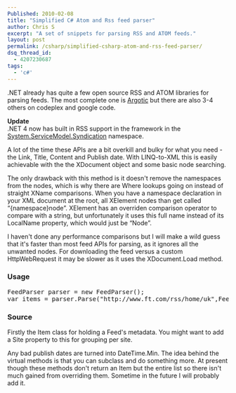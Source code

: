 ```yaml
---
Published: 2010-02-08
title: "Simplified C# Atom and Rss feed parser"
author: Chris S
excerpt: "A set of snippets for parsing RSS and ATOM feeds."
layout: post
permalink: /csharp/simplified-csharp-atom-and-rss-feed-parser/
dsq_thread_id:
  - 4207230687
tags:
  - 'c#'
---
```

.NET already has quite a few open source RSS and ATOM libraries for parsing feeds. The most complete one is [Argotic][1] but there are also 3-4 others on codeplex and google code.

**Update**   
.NET 4 now has built in RSS support in the framework in the [System.ServiceModel.Syndication][2] namespace. 

<!--more-->

A lot of the time these APIs are a bit overkill and bulky for what you need - the Link, Title, Content and Publish date. With LINQ-to-XML this is easily achievable with the the XDocument object and some basic node searching.

The only drawback with this method is it doesn't remove the namespaces from the nodes, which is why there are Where lookups going on instead of straight XName comparisons. When you have a namespace declaration in your XML document at the root, all XElement nodes than get called &#8220;{namespace}node&#8221;. XElement has an overriden comparison operator to compare with a string, but unfortunately it uses this full name instead of its LocalName property, which would just be &#8220;Node&#8221;.

I haven't done any performance comparisons but I will make a wild guess that it's faster than most feed APIs for parsing, as it ignores all the unwanted nodes. For downloading the feed versus a custom HttpWebRequest it may be slower as it uses the XDocument.Load method.

### Usage

<pre>FeedParser parser = new FeedParser();
var items = parser.Parse("http://www.ft.com/rss/home/uk",FeedType.RSS);
</pre>

### Source

Firstly the Item class for holding a Feed's metadata. You might want to add a Site property to this for grouping per site.

<script src="https://gist.github.com/yetanotherchris/4773831.js"></script>

Any bad publish dates are turned into DateTime.Min. The idea behind the virtual methods is that you can subclass and do something more. At present though these methods don't return an Item but the entire list so there isn't much gained from overriding them. Sometime in the future I will probably add it.

<script src="https://gist.github.com/yetanotherchris/4773855.js"></script>

 [1]: http://www.codeplex.com/Argotic
 [2]: http://msdn.microsoft.com/en-us/library/system.servicemodel.syndication.aspx